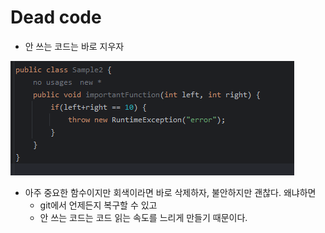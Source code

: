 # Dead code
* 안 쓰는 코드는 바로 지우자

![img.png](img.png)

* 아주 중요한 함수이지만 회색이라면 바로 삭제하자, 불안하지만 괜찮다. 왜냐하면
  * git에서 언제든지 복구할 수 있고
  * 안 쓰는 코드는 코드 읽는 속도를 느리게 만들기 때문이다.